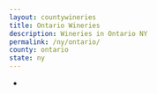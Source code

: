 ```yaml
---
layout: countywineries
title: Ontario Wineries
description: Wineries in Ontario NY
permalink: /ny/ontario/
county: ontario
state: ny
---
```

-
